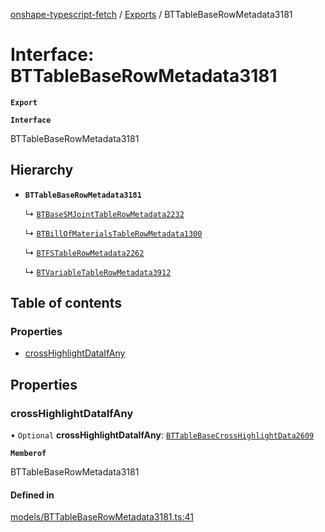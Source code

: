 [onshape-typescript-fetch](../README.md) / [Exports](../modules.md) / BTTableBaseRowMetadata3181

# Interface: BTTableBaseRowMetadata3181

**`Export`**

**`Interface`**

BTTableBaseRowMetadata3181

## Hierarchy

- **`BTTableBaseRowMetadata3181`**

  ↳ [`BTBaseSMJointTableRowMetadata2232`](BTBaseSMJointTableRowMetadata2232.md)

  ↳ [`BTBillOfMaterialsTableRowMetadata1300`](BTBillOfMaterialsTableRowMetadata1300.md)

  ↳ [`BTFSTableRowMetadata2262`](BTFSTableRowMetadata2262.md)

  ↳ [`BTVariableTableRowMetadata3912`](BTVariableTableRowMetadata3912.md)

## Table of contents

### Properties

- [crossHighlightDataIfAny](BTTableBaseRowMetadata3181.md#crosshighlightdataifany)

## Properties

### crossHighlightDataIfAny

• `Optional` **crossHighlightDataIfAny**: [`BTTableBaseCrossHighlightData2609`](BTTableBaseCrossHighlightData2609.md)

**`Memberof`**

BTTableBaseRowMetadata3181

#### Defined in

[models/BTTableBaseRowMetadata3181.ts:41](https://github.com/toebes/onshape-typescript-fetch/blob/3e11ae1/models/BTTableBaseRowMetadata3181.ts#L41)
